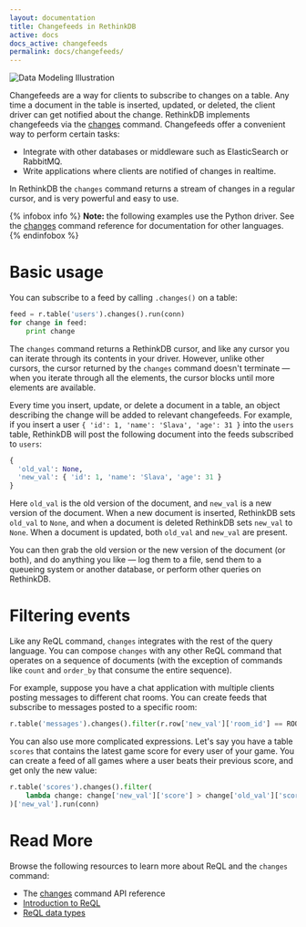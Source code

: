 ```yaml
---
layout: documentation
title: Changefeeds in RethinkDB
active: docs
docs_active: changefeeds
permalink: docs/changefeeds/
---
```


<img alt="Data Modeling Illustration" class="api_command_illustration"
    src="/assets/images/docs/api_illustrations/change-feeds.png" />


Changefeeds are a way for clients to subscribe to changes on a
table. Any time a document in the table is inserted, updated, or
deleted, the client driver can get notified about the
change. RethinkDB implements changefeeds via the
[changes](/api/python/changes) command. Changefeeds offer a
convenient way to perform certain tasks:

- Integrate with other databases or middleware such as ElasticSearch or RabbitMQ.
- Write applications where clients are notified of changes in realtime.

In RethinkDB the `changes` command returns a stream of changes in a
regular cursor, and is very powerful and easy to use.

{% infobox info %}
<strong>Note:</strong> the following examples use the Python
driver. See the [changes](/api/python/changes/) command reference
for documentation for other languages.
{% endinfobox %}

# Basic usage #

You can subscribe to a feed by calling `.changes()` on a table:

```python
feed = r.table('users').changes().run(conn)
for change in feed:
    print change
```

The `changes` command returns a RethinkDB cursor, and like any cursor
you can iterate through its contents in your driver. However, unlike
other cursors, the cursor returned by the `changes` command doesn't
terminate &mdash; when you iterate through all the elements, the
cursor blocks until more elements are available.

Every time you insert, update, or delete a document in a table, an
object describing the change will be added to relevant
changefeeds. For example, if you insert a user `{ 'id': 1, 'name':
'Slava', 'age': 31 }` into the `users` table, RethinkDB will post the
following document into the feeds subscribed to `users`:

```python
{
  'old_val': None,
  'new_val': { 'id': 1, 'name': 'Slava', 'age': 31 }
}
```

Here `old_val` is the old version of the document, and `new_val` is a
new version of the document. When a new document is inserted,
RethinkDB sets `old_val` to `None`, and when a document is deleted
RethinkDB sets `new_val` to `None`. When a document is updated, both
`old_val` and `new_val` are present.

You can then grab the old version or the new version of the document
(or both), and do anything you like &mdash; log them to a file, send
them to a queueing system or another database, or perform other
queries on RethinkDB.

# Filtering events #

Like any ReQL command, `changes` integrates with the rest of the query
language. You can compose `changes` with any other ReQL command that
operates on a sequence of documents (with the exception of commands
like `count` and `order_by` that consume the entire sequence).

For example, suppose you have a chat application with multiple clients
posting messages to different chat rooms. You can create feeds that
subscribe to messages posted to a specific room:

```python
r.table('messages').changes().filter(r.row['new_val']['room_id'] == ROOM_ID).run(conn)
```

You can also use more complicated expressions. Let's say you have a
table `scores` that contains the latest game score for every user of
your game. You can create a feed of all games where a user beats their
previous score, and get only the new value:

```python
r.table('scores').changes().filter(
    lambda change: change['new_val']['score'] > change['old_val']['score']
)['new_val'].run(conn)
```

# Read More #

Browse the following resources to learn more about ReQL and the
`changes` command:

- The [changes](/api/python/changes) command API reference
- [Introduction to ReQL](/docs/introduction-to-reql/)
- [ReQL data types](/docs/data-types/)

